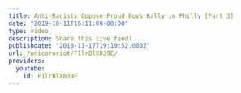 ```yaml
---
title: Anti-Racists Oppose Proud Boys Rally in Philly [Part 3]
date: "2019-10-11T16:11:09+08:00"
type: video
description: Share this live feed!
publishdate: "2018-11-17T19:19:52.000Z"
url: /unicornriot/F1lrBlX839E/
providers:
  youtube:
    id: F1lrBlX839E
---
```

